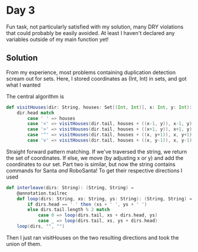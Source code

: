 # Day 3

Fun task, not particularly satisfied with my solution, many DRY violations that could probably be easily avoided. At least I haven't declared any variables outside of my main function yet!

## Solution

From my experience, most problems containing duplication detection scream out for sets. Here, I stored coordinates as (Int, Int) in sets, and got what I wanted

The central algorithm is

```scala
def visitHouses(dir: String, houses: Set[(Int, Int)], x: Int, y: Int): Set[(Int, Int)] =
    dir.head match
        case ' ' => houses
        case '<' => visitHouses(dir.tail, houses + ((x-1, y)), x-1, y)
        case '>' => visitHouses(dir.tail, houses + ((x+1, y)), x+1, y)
        case '^' => visitHouses(dir.tail, houses + ((x, y+1)), x, y+1)
        case 'v' => visitHouses(dir.tail, houses + ((x, y-1)), x, y-1)
```

Straight forward pattern matching. If we've traversed the string, we return the set of coordinates. If else, we move (by adjusting x or y) and add the coordinates to our set. Part two is similar, but now the string contains commands for Santa _and_ RoboSanta! To get their respective directions I used

```scala
def interleave(dirs: String): (String, String) =
    @annotation.tailrec
    def loop(dirs: String, xs: String, ys: String): (String, String) =
        if dirs.head == ' ' then (xs + ' ', ys + ' ')
        else dirs.tail.length % 2 match
            case 0 => loop(dirs.tail, xs + dirs.head, ys)
            case _ => loop(dirs.tail, xs, ys + dirs.head)
    loop(dirs, "", "")
```

Then I just ran visitHouses on the two resulting directions and took the union of them.
